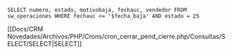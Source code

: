 `SELECT numero, estado, motivobaja, fechauc, vendedor FROM sw_operaciones WHERE fechauc <= '$fecha_baja' AND estado = 25`

[[Docs/CRM Novedades/Archivos/PHP/Crons/cron_cerrar_pend_cierre.php/Consultas/SELECT/SELECT|SELECT]]